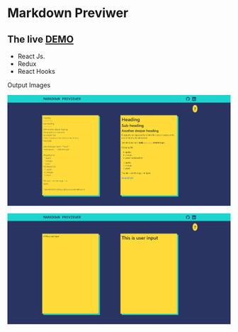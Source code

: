 # Markdown Previwer

## The live [DEMO](https://tiny-marshmallow-008c2a.netlify.app)

- React Js.
- Redux 
- React Hooks

Output Images

![](https://github.com/ismailboyaci/markdown-previewer/blob/main/images/helper.png?raw=true)

![](https://github.com/ismailboyaci/markdown-previewer/blob/main/images/input.png?raw=true)
